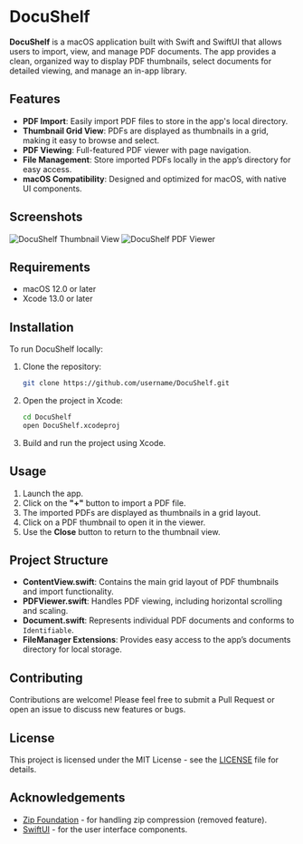 # DocuShelf

**DocuShelf** is a macOS application built with Swift and SwiftUI that allows users to import, view, and manage PDF documents. The app provides a clean, organized way to display PDF thumbnails, select documents for detailed viewing, and manage an in-app library.

## Features

- **PDF Import**: Easily import PDF files to store in the app's local directory.
- **Thumbnail Grid View**: PDFs are displayed as thumbnails in a grid, making it easy to browse and select.
- **PDF Viewing**: Full-featured PDF viewer with page navigation.
- **File Management**: Store imported PDFs locally in the app’s directory for easy access.
- **macOS Compatibility**: Designed and optimized for macOS, with native UI components.

## Screenshots

![DocuShelf Thumbnail View](https://github.com/user-attachments/assets/c4416ae0-9fc7-4ff2-9b78-2cfe5ab94248)
![DocuShelf PDF Viewer](https://github.com/user-attachments/assets/b5e21087-c675-4c67-896e-237c1dc16051)

## Requirements

- macOS 12.0 or later
- Xcode 13.0 or later

## Installation

To run DocuShelf locally:

1. Clone the repository:
    ```bash
    git clone https://github.com/username/DocuShelf.git
    ```

2. Open the project in Xcode:
    ```bash
    cd DocuShelf
    open DocuShelf.xcodeproj
    ```

3. Build and run the project using Xcode.

## Usage

1. Launch the app.
2. Click on the **"+"** button to import a PDF file.
3. The imported PDFs are displayed as thumbnails in a grid layout.
4. Click on a PDF thumbnail to open it in the viewer.
5. Use the **Close** button to return to the thumbnail view.

## Project Structure

- **ContentView.swift**: Contains the main grid layout of PDF thumbnails and import functionality.
- **PDFViewer.swift**: Handles PDF viewing, including horizontal scrolling and scaling.
- **Document.swift**: Represents individual PDF documents and conforms to `Identifiable`.
- **FileManager Extensions**: Provides easy access to the app’s documents directory for local storage.

## Contributing

Contributions are welcome! Please feel free to submit a Pull Request or open an issue to discuss new features or bugs.

## License

This project is licensed under the MIT License - see the [LICENSE](LICENSE) file for details.

## Acknowledgements

- [Zip Foundation](https://github.com/weichsel/ZIPFoundation) - for handling zip compression (removed feature).
- [SwiftUI](https://developer.apple.com/documentation/swiftui/) - for the user interface components.
